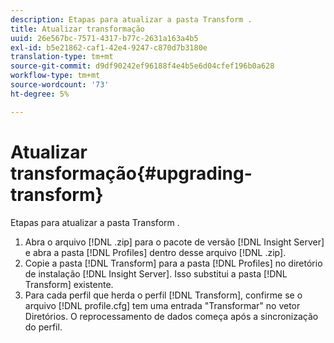 ```yaml
---
description: Etapas para atualizar a pasta Transform .
title: Atualizar transformação
uuid: 26e567bc-7571-4317-b77c-2631a163a4b5
exl-id: b5e21862-caf1-42e4-9247-c870d7b3180e
translation-type: tm+mt
source-git-commit: d9df90242ef96188f4e4b5e6d04cfef196b0a628
workflow-type: tm+mt
source-wordcount: '73'
ht-degree: 5%

---
```


# Atualizar transformação{#upgrading-transform}

Etapas para atualizar a pasta Transform .

1. Abra o arquivo [!DNL .zip] para o pacote de versão [!DNL Insight Server] e abra a pasta [!DNL Profiles] dentro desse arquivo [!DNL .zip].
1. Copie a pasta [!DNL Transform] para a pasta [!DNL Profiles] no diretório de instalação [!DNL Insight Server]. Isso substitui a pasta [!DNL Transform] existente.
1. Para cada perfil que herda o perfil [!DNL Transform], confirme se o arquivo [!DNL profile.cfg] tem uma entrada &quot;Transformar&quot; no vetor Diretórios.
O reprocessamento de dados começa após a sincronização do perfil.
